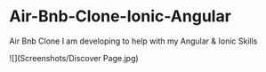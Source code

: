 # Air-Bnb-Clone-Ionic-Angular
Air Bnb Clone I am developing to help with my Angular &amp; Ionic Skills

![](Screenshots/Discover Page.jpg)

